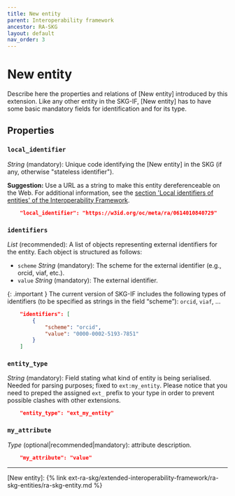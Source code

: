 ```yaml
---
title: New entity
parent: Interoperability framework
ancestor: RA-SKG
layout: default
nav_order: 3
---
```


# New entity

Describe here the properties and relations of [New entity] introduced by this extension.
Like any other entity in the SKG-IF, [New entity] has to have some basic mandatory fields for identification and for its type.


## Properties

### `local_identifier`
*String* (mandatory): Unique code identifying the [New entity] in the SKG (if any, otherwise "stateless identifier").

**Suggestion:** Use a URL as a string to make this entity dereferenceable on the Web. For additional information, see the [section 'Local identifiers of entities' of the Interoperability Framework](/interoperability-framework/#local-identifiers-of-entities).

```json
    "local_identifier": "https://w3id.org/oc/meta/ra/0614010840729"
```

### `identifiers`

*List* (recommended): A list of objects representing external identifiers for the entity. 
Each object is structured as follows:
- `scheme` *String* (mandatory): The scheme for the external identifier (e.g., orcid, viaf, etc.).
- `value` *String* (mandatory): The external identifier.

{: .important }
The current version of SKG-IF includes the following types of identifiers (to be specified as strings in the field “scheme”): `orcid`, `viaf`, ...

```json
    "identifiers": [
        {
            "scheme": "orcid",
            "value": "0000-0002-5193-7851"
        }           
    ]
```

### `entity_type`
*String* (mandatory): Field stating what kind of entity is being serialised. Needed for parsing purposes; fixed to `ext:my_entity`. Please notice that you need to preped the assigned `ext_` prefix to your type in order to prevent possible clashes with other extensions.

```json
    "entity_type": "ext_my_entity"
```

### `my_attribute`
*Type* (optional|recommended|mandatory): attribute description.

```json
    "my_attribute": "value"
```

----
[New entity]: {% link ext-ra-skg/extended-interoperability-framework/ra-skg-entities/ra-skg-entity.md %}